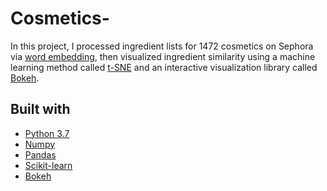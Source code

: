 # Cosmetics-

In this project, I processed ingredient lists for 1472 cosmetics on Sephora via [word embedding](https://en.wikipedia.org/wiki/Word_embedding), 
then visualized ingredient similarity using a machine learning method called [t-SNE](https://en.wikipedia.org/wiki/T-distributed_stochastic_neighbor_embedding) and an interactive visualization library called [Bokeh](https://bokeh.org/). 

## Built with

- [Python 3.7](https://www.python.org/)
- [Numpy](https://numpy.org/)
- [Pandas](https://pandas.pydata.org/)
- [Scikit-learn](https://scikit-learn.org/)
- [Bokeh](https://bokeh.org/)
